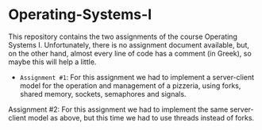# Operating-Systems-I
This repository contains the two assignments of the course Operating Systems Ι. Unfortunately, there is no assignment document available, but, on the other hand, almost every line of code has a comment (in Greek), so maybe this will help a little.

- `Assignment #1`:
For this assignment we had to implement a server-client model for the operation and management of a pizzeria, using forks, shared memory, sockets, semaphores and signals.

Assignment #2:
For this assignment we had to implement the same server-client model as above, but this time we had to use threads instead of forks.
